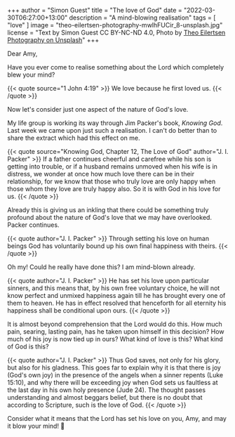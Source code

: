 +++
author = "Simon Guest"
title = "The love of God"
date = "2022-03-30T06:27:00+13:00"
description = "A mind-blowing realisation"
tags = [ "love" ]
image = "theo-eilertsen-photography-mwlhFUCir_8-unsplash.jpg"
license = "Text by Simon Guest CC BY-NC-ND 4.0, Photo by [Theo Eilertsen Photography on Unsplash](https://unsplash.com/photos/mwlhFUCir_8)"
+++

Dear Amy,

Have you ever come to realise something about the Lord which completely blew your mind?

{{< quote source="1 John 4:19" >}}
We love because he first loved us.
{{< /quote >}}

Now let's consider just one aspect of the nature of God's love.

My life group is working its way through Jim Packer's book, _Knowing God_. Last week we came upon just such a realisation. I can't do better than to share the extract which had this effect on me.

{{< quote source="Knowing God, Chapter 12, The Love of God" author="J. I. Packer" >}}
If a father continues cheerful and carefree while his son is getting into trouble, or if a husband remains unmoved when his wife is in distress, we wonder at once how much love there can be in their relationship, for we know that those who truly love are only happy when those whom they love are truly happy also. So it is with God in his love for us.
{{< /quote >}}

Already this is giving us an inkling that there could be something truly profound about the nature of God's love that we may have overlooked. Packer continues.

{{< quote author="J. I. Packer" >}}
Through setting his love on human beings God has voluntarily bound up his own final happiness with theirs.
{{< /quote >}}

Oh my! Could he really have done this? I am mind-blown already.

{{< quote author="J. I. Packer" >}}
He has set his love upon particular sinners, and this means that, by his own free voluntary choice, he will not know perfect and unmixed happiness again till he has brought every one of them to heaven. He has in effect resolved that henceforth for all eternity his happiness shall be conditional upon ours.
{{< /quote >}}

It is almost beyond comprehension that the Lord would do this. How much pain, searing, lasting pain, has he taken upon himself in this decision? How much of his joy is now tied up in ours? What kind of love is this? What kind of God is this?

{{< quote author="J. I. Packer" >}}
Thus God saves, not only for his glory, but also for his gladness. This goes far to explain why it is that there is joy (God's own joy) in the presence of the angels when a sinner repents (Luke 15:10), and why there will be exceeding joy when God sets us faultless at the last day in his own holy presence (Jude 24). The thought passes understanding and almost beggars belief, but there is no doubt that according to Scripture, such is the love of God.
{{< /quote >}}

Consider what it means that the Lord has set his love on you, Amy, and may it blow your mind! 🙏
